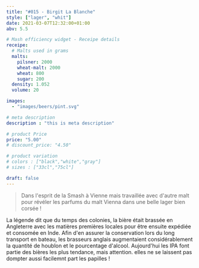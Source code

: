 ```yaml
---
title: "#015 - Birgit La Blanche"
style: ["lager", "whit"]
date: 2021-03-07T12:32:00+01:00
abv: 5.5

# Mash efficiency widget - Receipe details
receipe:
  # Malts used in grams
  malts:
    pilsner: 2000
    wheat-malt: 2000
    wheat: 800
    sugar: 200
  density: 1.052
  volume: 20

images:
  - "images/beers/pint.svg"

# meta description
description : "this is meta description"

# product Price
price: "5.00"
# discount_price: "4.50"

# product variation
# colors : ["black","white","gray"]
# sizes : ["33cl","75cl"]

draft: false
---
```


> Dans l'esprit de la Smash à Vienne mais travaillée avec d'autre malt pour révéler les parfums du malt Vienna dans une belle lager bien corsée !

La légende dit que du temps des colonies, la bière était brassée en Angleterre avec les matières premières locales pour être ensuite expédiée et consomée en Inde. Afin d'en assurer la conservation lors du long transport en bateau, les brasseurs anglais augmentaient considérablement la quantité de houblon et le pourcentage d'alcool. Aujourd'hui les IPA font partie des bières les plus tendance, mais attention. elles ne se laissent pas dompter aussi facilemnt part les papilles !